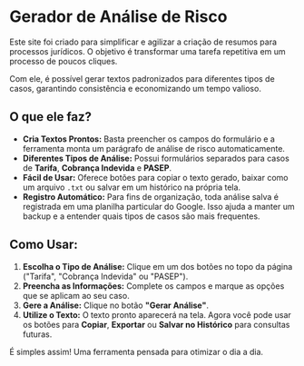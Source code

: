 # Gerador de Análise de Risco

Este site foi criado para simplificar e agilizar a criação de resumos para processos jurídicos. O objetivo é transformar uma tarefa repetitiva em um processo de poucos cliques.

Com ele, é possível gerar textos padronizados para diferentes tipos de casos, garantindo consistência e economizando um tempo valioso.

## O que ele faz?

* **Cria Textos Prontos:** Basta preencher os campos do formulário e a ferramenta monta um parágrafo de análise de risco automaticamente.
* **Diferentes Tipos de Análise:** Possui formulários separados para casos de **Tarifa**, **Cobrança Indevida** e **PASEP**.
* **Fácil de Usar:** Oferece botões para copiar o texto gerado, baixar como um arquivo `.txt` ou salvar em um histórico na própria tela.
* **Registro Automático:** Para fins de organização, toda análise salva é registrada em uma planilha particular do Google. Isso ajuda a manter um backup e a entender quais tipos de casos são mais frequentes.

## Como Usar:

1.  **Escolha o Tipo de Análise:** Clique em um dos botões no topo da página ("Tarifa", "Cobrança Indevida" ou "PASEP").
2.  **Preencha as Informações:** Complete os campos e marque as opções que se aplicam ao seu caso.
3.  **Gere a Análise:** Clique no botão **"Gerar Análise"**.
4.  **Utilize o Texto:** O texto pronto aparecerá na tela. Agora você pode usar os botões para **Copiar**, **Exportar** ou **Salvar no Histórico** para consultas futuras.

É simples assim! Uma ferramenta pensada para otimizar o dia a dia.